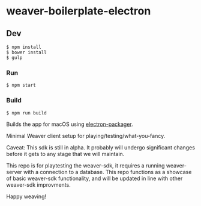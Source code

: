 # weaver-boilerplate-electron

## Dev

```
$ npm install
$ bower install
$ gulp
```

### Run

```
$ npm start
```

### Build

```
$ npm run build
```

Builds the app for macOS using [electron-packager](https://github.com/electron-userland/electron-packager).


Minimal Weaver client setup for playing/testing/what-you-fancy.

Caveat: This sdk is still in alpha. It probably will undergo significant changes before it gets to any stage that we will maintain.

This repo is for playtesting the weaver-sdk, it requires a running weaver-server with a connection to a database. This repo functions as a showcase of basic weaver-sdk functionality, and will be updated in line with other weaver-sdk improvments.

Happy weaving!
